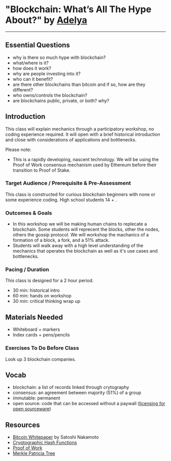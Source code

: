# "Blockchain: What’s All The Hype About?" by [Adelya](https://www/astar.app)
---
## Essential Questions
 * why is there so much hype with blockchain?
 * what/where is it?
 * how does it work?
 * why are people investing into it?
 * who can it benefit?
 * are there other blockchains than bitcoin and if so, how are they different?
 * who owns/controls the blockchain?
 * are blockchains public, private, or both? why?

## Introduction

This class will explain mechanics through a participatory workshop, no coding experience required.
It will open with a brief historical introduction and close with considerations of 
applications and bottlenecks.

Please note: 
* This is a rapidly developing, nascent technology. 
We will be using the Proof of Work consensus mechanism used by Ethereum
before their transition to Proof of Stake. 

### Target Audience / Prerequisite & Pre-Assessment
This class is constructed for curious blockchain beginners with none or some
experience coding. High school students 14 + . 

### Outcomes & Goals
* In this workshop we will be making human chains to replecate a blockchain. 
Some students will reprecent the blocks, other the nodes, others the gossip protocol.
We will workshop the machanics of a formation of a block, a fork, and a 51% attack.
* Students will walk away with a high level understanding of the mechanics 
that operates the blockchain as well as it's use cases and bottlenecks.

### Pacing / Duration
This class is designed for a 2 hour period.
* 30 min: historical intro
* 60 min: hands on workshop
* 30 min: critical thinking wrap up

## Materials Needed
* Whiteboard + markers
* Index cards + pens/pencils

### Exercises To Do Before Class
Look up 3 blockchain companies. 

## Vocab
- blockchain: a list of records linked through crytography 
- consensus: an agreement between majority (51%) of a group
- immutable: permanent
- open source: code that can be accessed without a paywall ([licensing for open sourceware](https://opensource.org/licenses))

## Resources
* [Bitcoin Whitepaper](https://bitcoin.org/bitcoin.pdf) by Satoshi Nakamoto
* [Cryptographic Hash Functions](https://www.khanacademy.org/economics-finance-domain/core-finance/money-and-banking/bitcoin/v/bitcoin-cryptographic-hash-function)
* [Proof of Work](https://www.khanacademy.org/economics-finance-domain/core-finance/money-and-banking/bitcoin/v/bitcoin-proof-of-work)
* [Merkle Patricia Tree](https://github.com/ethereum/wiki/wiki/Patricia-Tree)
